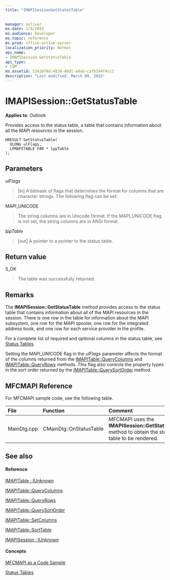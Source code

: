 ```yaml
---
title: "IMAPISessionGetStatusTable"
 
 
manager: soliver
ms.date: 3/9/2015
ms.audience: Developer
ms.topic: reference
ms.prod: office-online-server
localization_priority: Normal
api_name:
- IMAPISession.GetStatusTable
api_type:
- COM
ms.assetid: 53428f8d-4838-46d1-a0ab-cafb194f4cc3
description: "Last modified: March 09, 2015"
---
```


# IMAPISession::GetStatusTable

  
  
**Applies to**: Outlook 
  
Provides access to the status table, a table that contains information about all the MAPI resources in the session.
  
```
HRESULT GetStatusTable(
  ULONG ulFlags,
  LPMAPITABLE FAR * lppTable
);
```

## Parameters

 _ulFlags_
  
> [in] A bitmask of flags that determines the format for columns that are character strings. The following flag can be set:
    
MAPI_UNICODE 
  
> The string columns are in Unicode format. If the MAPI_UNICODE flag is not set, the string columns are in ANSI format.
    
 _lppTable_
  
> [out] A pointer to a pointer to the status table.
    
## Return value

S_OK 
  
> The table was successfully returned.
    
## Remarks

The **IMAPISession::GetStatusTable** method provides access to the status table that contains information about all of the MAPI resources in the session. There is one row in the table for information about the MAPI subsystem, one row for the MAPI spooler, one row for the integrated address book, and one row for each service provider in the profile. 
  
For a complete list of required and optional columns in the status table, see [Status Tables](status-tables.md). 
  
Setting the MAPI_UNICODE flag in the  _ulFlags_ parameter affects the format of the columns returned from the [IMAPITable::QueryColumns](imapitable-querycolumns.md) and [IMAPITable::QueryRows](imapitable-queryrows.md) methods. This flag also controls the property types in the sort order returned by the [IMAPITable::QuerySortOrder](imapitable-querysortorder.md) method. 
  
## MFCMAPI Reference

For MFCMAPI sample code, see the following table.
  
|**File**|**Function**|**Comment**|
|:-----|:-----|:-----|
|MainDlg.cpp  <br/> |CMainDlg::OnStatusTable  <br/> |MFCMAPI uses the **IMAPISession::GetStatusTable** method to obtain the status table to be rendered.  <br/> |
   
## See also

#### Reference

[IMAPITable : IUnknown](imapitableiunknown.md)
  
[IMAPITable::QueryColumns](imapitable-querycolumns.md)
  
[IMAPITable::QueryRows](imapitable-queryrows.md)
  
[IMAPITable::QuerySortOrder](imapitable-querysortorder.md)
  
[IMAPITable::SetColumns](imapitable-setcolumns.md)
  
[IMAPITable::SortTable](imapitable-sorttable.md)
  
[IMAPISession : IUnknown](imapisessioniunknown.md)
#### Concepts

[MFCMAPI as a Code Sample](mfcmapi-as-a-code-sample.md)
  
[Status Tables](status-tables.md)


